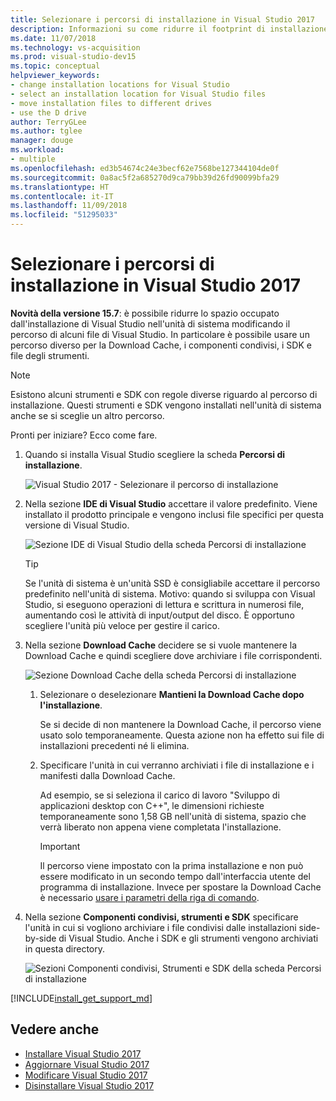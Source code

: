 ```yaml
---
title: Selezionare i percorsi di installazione in Visual Studio 2017
description: Informazioni su come ridurre il footprint di installazione nell'unità di sistema modificando il percorso della Download Cache, dei componenti condivisi, degli SDK e degli strumenti in unità diverse.
ms.date: 11/07/2018
ms.technology: vs-acquisition
ms.prod: visual-studio-dev15
ms.topic: conceptual
helpviewer_keywords:
- change installation locations for Visual Studio
- select an installation location for Visual Studio files
- move installation files to different drives
- use the D drive
author: TerryGLee
ms.author: tglee
manager: douge
ms.workload:
- multiple
ms.openlocfilehash: ed3b54674c24e3becf62e7568be127344104de0f
ms.sourcegitcommit: 0a8ac5f2a685270d9ca79bb39d26fd90099bfa29
ms.translationtype: HT
ms.contentlocale: it-IT
ms.lasthandoff: 11/09/2018
ms.locfileid: "51295033"
---
```

# <a name="select-the-installation-locations-in-visual-studio-2017"></a>Selezionare i percorsi di installazione in Visual Studio 2017

**Novità della versione 15.7**: è possibile ridurre lo spazio occupato dall'installazione di Visual Studio nell'unità di sistema modificando il percorso di alcuni file di Visual Studio. In particolare è possibile usare un percorso diverso per la Download Cache, i componenti condivisi, i SDK e file degli strumenti.

   > [!NOTE]
   > Esistono alcuni strumenti e SDK con regole diverse riguardo al percorso di installazione. Questi strumenti e SDK vengono installati nell'unità di sistema anche se si sceglie un altro percorso.

Pronti per iniziare? Ecco come fare.

1. Quando si installa Visual Studio scegliere la scheda **Percorsi di installazione**.

   ![Visual Studio 2017 - Selezionare il percorso di installazione](media/vs-installation-locations.png "Selezionare il percorso di installazione.")

1. Nella sezione **IDE di Visual Studio** accettare il valore predefinito. Viene installato il prodotto principale e vengono inclusi file specifici per questa versione di Visual Studio.

   ![Sezione IDE di Visual Studio della scheda Percorsi di installazione](media/vs-installation-locations-ide.png "Accettare l'impostazione predefinita per la sezione IDE di Visual Studio della scheda Percorsi di installazione.")

   > [!TIP]
   > Se l'unità di sistema è un'unità SSD è consigliabile accettare il percorso predefinito nell'unità di sistema. Motivo: quando si sviluppa con Visual Studio, si eseguono operazioni di lettura e scrittura in numerosi file, aumentando così le attività di input/output del disco. È opportuno scegliere l'unità più veloce per gestire il carico.

1. Nella sezione **Download Cache** decidere se si vuole mantenere la Download Cache e quindi scegliere dove archiviare i file corrispondenti.

     ![Sezione Download Cache della scheda Percorsi di installazione](media/vs-installation-locations-cache.png "Scegliere se mantenere la Download Cache dopo l'installazione, quindi specificare l'unità in cui archiviare i file.")

    1. Selezionare o deselezionare **Mantieni la Download Cache dopo l'installazione**.

       Se si decide di non mantenere la Download Cache, il percorso viene usato solo temporaneamente. Questa azione non ha effetto sui file di installazioni precedenti né li elimina.

    1. Specificare l'unità in cui verranno archiviati i file di installazione e i manifesti dalla Download Cache.

        Ad esempio, se si seleziona il carico di lavoro "Sviluppo di applicazioni desktop con C++", le dimensioni richieste temporaneamente sono 1,58 GB nell'unità di sistema, spazio che verrà liberato non appena viene completata l'installazione.

       > [!IMPORTANT]
       > Il percorso viene impostato con la prima installazione e non può essere modificato in un secondo tempo dall'interfaccia utente del programma di installazione. Invece per spostare la Download Cache è necessario [usare i parametri della riga di comando](use-command-line-parameters-to-install-visual-studio.md).

1. Nella sezione **Componenti condivisi, strumenti e SDK** specificare l'unità in cui si vogliono archiviare i file condivisi dalle installazioni side-by-side di Visual Studio. Anche i SDK e gli strumenti vengono archiviati in questa directory.

   ![Sezioni Componenti condivisi, Strumenti e SDK della scheda Percorsi di installazione](media/vs-installation-locations-shared.png "Specificare il percorso in cui archiviare i componenti condivisi, gli strumenti e i SDK.")

[!INCLUDE[install_get_support_md](includes/install_get_support_md.md)]

## <a name="see-also"></a>Vedere anche

* [Installare Visual Studio 2017](install-visual-studio.md)
* [Aggiornare Visual Studio 2017](update-visual-studio.md)
* [Modificare Visual Studio 2017](update-visual-studio.md)
* [Disinstallare Visual Studio 2017](uninstall-visual-studio.md)
